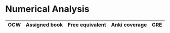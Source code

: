 
# Numerical Analysis

| OCW    | Assigned book       | Free equivalent | Anki coverage | GRE   |
| ------- | ------------- | ------------------- | --------------- | ------------- |
